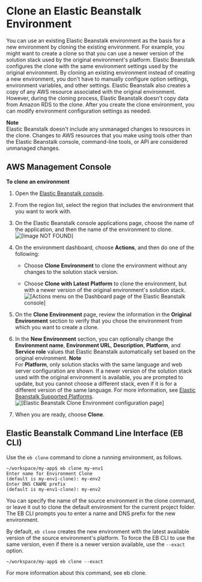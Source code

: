 # Clone an Elastic Beanstalk Environment<a name="using-features.managing.clone"></a>

You can use an existing Elastic Beanstalk environment as the basis for a new environment by cloning the existing environment\. For example, you might want to create a clone so that you can use a newer version of the solution stack used by the original environment's platform\. Elastic Beanstalk configures the clone with the same environment settings used by the original environment\. By cloning an existing environment instead of creating a new environment, you don't have to manually configure option settings, environment variables, and other settings\. Elastic Beanstalk also creates a copy of any AWS resource associated with the original environment\. However, during the cloning process, Elastic Beanstalk doesn't copy data from Amazon RDS to the clone\. After you create the clone environment, you can modify environment configuration settings as needed\.

**Note**  
Elastic Beanstalk doesn't include any unmanaged changes to resources in the clone\. Changes to AWS resources that you make using tools other than the Elastic Beanstalk console, command\-line tools, or API are considered unmanaged changes\.

## AWS Management Console<a name="using-features.managing.clone.CON"></a>

**To clone an environment**

1. Open the [Elastic Beanstalk console](https://console.aws.amazon.com/elasticbeanstalk)\.

1. From the region list, select the region that includes the environment that you want to work with\.

1. On the Elastic Beanstalk console applications page, choose the name of the application, and then the name of the environment to clone\.  
![\[Image NOT FOUND\]](http://docs.aws.amazon.com/elasticbeanstalk/latest/dg/images/aeb-app-page-env.png)

1. On the environment dashboard, choose **Actions**, and then do one of the following: 

   + Choose **Clone Environment** to clone the environment without any changes to the solution stack version\.

   + Choose **Clone with Latest Platform** to clone the environment, but with a newer version of the original environment's solution stack\.  
![\[Actions menu on the Dashboard page of the Elastic Beanstalk console\]](http://docs.aws.amazon.com/elasticbeanstalk/latest/dg/images/aeb-env-dashboard-action.png)

1. On the **Clone Environment** page, review the information in the **Original Environment** section to verify that you chose the environment from which you want to create a clone\.

1. In the **New Environment** section, you can optionally change the **Environment name**, **Environment URL**, **Description**, **Platform**, and **Service role** values that Elastic Beanstalk automatically set based on the original environment\.
**Note**  
For **Platform**, only solution stacks with the same language and web server configuration are shown\. If a newer version of the solution stack used with the original environment is available, you are prompted to update, but you cannot choose a different stack, even if it is for a different version of the same language\. For more information, see [Elastic Beanstalk Supported Platforms](concepts.platforms.md)\.  
![\[Elastic Beanstalk Clone Environment configuration page\]](http://docs.aws.amazon.com/elasticbeanstalk/latest/dg/images/aeb-env-clone-env-latest.png)

1. When you are ready, choose **Clone**\.

## Elastic Beanstalk Command Line Interface \(EB CLI\)<a name="using-features.managing.clone.CLI"></a>

Use the `eb clone` command to clone a running environment, as follows\.

```
~/workspace/my-app$ eb clone my-env1
Enter name for Environment Clone
(default is my-env1-clone): my-env2
Enter DNS CNAME prefix
(default is my-env1-clone): my-env2
```

You can specify the name of the source environment in the clone command, or leave it out to clone the default environment for the current project folder\. The EB CLI prompts you to enter a name and DNS prefix for the new environment\.

By default, `eb clone` creates the new environment with the latest available version of the source environment's platform\. To force the EB CLI to use the same version, even if there is a newer version available, use the `--exact` option\.

```
~/workspace/my-app$ eb clone --exact
```

For more information about this command, see eb clone\.